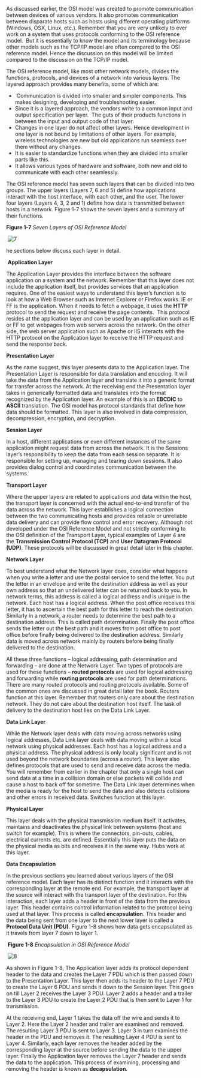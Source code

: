 As discussed earlier, the OSI model was created to promote communication between devices of various vendors. It also promotes communication between disparate hosts such as hosts using different operating platforms (Windows, OSX, Linux, etc.). Remember that you are very unlikely to ever work on a system that uses protocols conforming to the OSI reference model.  But it is essentially to know the model and its terminology because other models such as the TCP/IP model are often compared to the OSI reference model. Hence the discussion on this model will be limited compared to the discussion on the TCP/IP model.

The OSI reference model, like most other network models, divides the functions, protocols, and devices of a network into various layers. The layered approach provides many benefits, some of which are:

-  Communication is divided into smaller and simpler components. This makes designing, developing and troubleshooting easier.
- Since it is a layered approach, the vendors write to a common input and output specification per layer.  The guts of their products functions in between the input and output code of that layer.
- Changes in one layer do not affect other layers. Hence development in one layer is not bound by limitations of other layers. For example, wireless technologies are new but old applications run seamless over them without any changes.
- It is easier to standardize functions when they are divided into smaller parts like this.
- It allows various types of hardware and software, both new and old to communicate with each other seamlessly.

The OSI reference model has seven such layers that can be divided into two groups. The upper layers (Layers 7, 6 and 5) define how applications interact with the host interface, with each other, and the user. The lower four layers (Layers 4, 3, 2 and 1) define how data is transmitted between hosts in a network. Figure 1-7 shows the seven layers and a summary of their functions.

**Figure 1-7** _Seven Layers of OSI Reference Model_

 ![7](https://s8185.pcdn.co/wp-content/uploads/2013/10/7.png)

he sections below discuss each layer in detail.

 **Application Layer**

The Application Layer provides the interface between the software application on a system and the network. Remember that this layer does not include the application itself, but provides services that an application requires. One of the easiest ways to understand this layer’s function is to look at how a Web Browser such as Internet Explorer or Firefox works. IE or FF is the application. When it needs to fetch a webpage, it uses the **HTTP** protocol to send the request and receive the page contents.  This protocol resides at the application layer and can be used by an application such as IE or FF to get webpages from web servers across the network. On the other side, the web server application such as Apache or IIS interacts with the HTTP protocol on the Application layer to receive the HTTP request and send the response back.

**Presentation Layer**

As the name suggest, this layer presents data to the Application layer. The Presentation Layer is responsible for data translation and encoding. It will take the data from the Application layer and translate it into a generic format for transfer across the network. At the receiving end the Presentation layer takes in generically formatted data and translates into the format recognized by the Application layer. An example of this is an **EBCDIC** to **ASCII** translation. The OSI model has protocol standards that define how data should be formatted. This layer is also involved in data compression, decompression, encryption, and decryption.

**Session Layer**

In a host, different applications or even different instances of the same application might request data from across the network. It is the Sessions layer’s responsibility to keep the data from each session separate. It is responsible for setting up, managing and tearing down sessions. It also provides dialog control and coordinates communication between the systems.

**Transport Layer**

Where the upper layers are related to applications and data within the host, the transport layer is concerned with the actual end-to-end transfer of the data across the network. This layer establishes a logical connection between the two communicating hosts and provides reliable or unreliable data delivery and can provide flow control and error recovery. Although not developed under the OSI Reference Model and not strictly conforming to the OSI definition of the Transport Layer, typical examples of Layer 4 are the **Transmission Control Protocol (TCP)** and **User Datagram Protocol (UDP)**. These protocols will be discussed in great detail later in this chapter.

**Network Layer**

To best understand what the Network layer does, consider what happens when you write a letter and use the postal service to send the letter. You put the letter in an envelope and write the destination address as well as your own address so that an undelivered letter can be returned back to you. In network terms, this address is called a logical address and is unique in the network. Each host has a logical address. When the post office receives this letter, it has to ascertain the best path for this letter to reach the destination. Similarly in a network, a router needs to determine the best path to a destination address. This is called path determination. Finally the post office sends the letter out the best path and it moves from post office to post office before finally being delivered to the destination address. Similarly data is moved across network mainly by routers before being finally delivered to the destination.

All these three functions – logical addressing, path determination and forwarding – are done at the Network Layer. Two types of protocols are used for these functions – **routed protocols** are used for logical addressing and forwarding while **routing protocols** are used for path determinations. There are many routed protocols and routing protocols available. Some of the common ones are discussed in great detail later the book. Routers function at this layer. Remember that routers only care about the destination network. They do not care about the destination host itself. The task of delivery to the destination host lies on the Data Link Layer.

**Data Link Layer**

While the Network layer deals with data moving across networks using logical addresses, Data Link layer deals with data moving within a local network using physical addresses. Each host has a logical address and a physical address. The physical address is only locally significant and is not used beyond the network boundaries (across a router). This layer also defines protocols that are used to send and receive data across the media. You will remember from earlier in the chapter that only a single host can send data at a time in a collision domain or else packets will collide and cause a host to back off for sometime. The Data Link layer determines when the media is ready for the host to send the data and also detects collisions and other errors in received data. Switches function at this layer.

**Physical Layer**

This layer deals with the physical transmission medium itself. It activates, maintains and deactivates the physical link between systems (host and switch for example). This is where the connectors, pin-outs, cables, electrical currents etc. are defined. Essentially this layer puts the data on the physical media as bits and receives it in the same way. Hubs work at this layer.

**Data Encapsulation**

In the previous sections you learned about various layers of the OSI reference model. Each layer has its distinct function and it interacts with the corresponding layer at the remote end. For example, the transport layer at the source will interact with the transport layer of the destination. For this interaction, each layer adds a header in front of the data from the previous layer. This header contains control information related to the protocol being used at that layer. This process is called **encapsulation**. This header and the data being sent from one layer to the next lower layer is called a **Protocol Data Unit (PDU)**. Figure 1-8 shows how data gets encapsulated as it travels from layer 7 down to layer 1.

 **Figure 1-8** _Encapsulation in OSI Reference Model_

 ![8](https://s8185.pcdn.co/wp-content/uploads/2013/10/8.png)

As shown in Figure 1-8, The Application layer adds its protocol dependent header to the data and creates the Layer 7 PDU which is then passed down to the Presentation Layer. This layer then adds its header to the Layer 7 PDU to create the Layer 6 PDU and sends it down to the Session layer. This goes on till Layer 2 receives the Layer 3 PDU. Layer 2 adds a header and a trailer to the Layer 3 PDU to create the Layer 2 PDU that is then sent to Layer 1 for transmission.

At the receiving end, Layer 1 takes the data off the wire and sends it to Layer 2. Here the Layer 2 header and trailer are examined and removed. The resulting Layer 3 PDU is sent to Layer 3. Layer 3 in turn examines the header in the PDU and removes it. The resulting Layer 4 PDU is sent to Layer 4. Similarly, each layer removes the header added by the corresponding layer at the source before sending the data to the upper layer. Finally the Application layer removes the Layer 7 header and sends the data to the application. This process of examining, processing and removing the header is known as **decapsulation**.